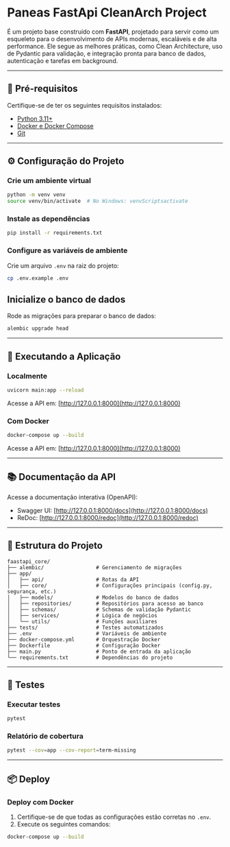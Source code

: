 # Paneas FastApi CleanArch Project

É um projeto base construído com **FastAPI**, projetado para servir como um esqueleto para o desenvolvimento de APIs modernas, escaláveis e de alta performance. Ele segue as melhores práticas, como Clean Architecture, uso de Pydantic para validação, e integração pronta para banco de dados, autenticação e tarefas em background.

---

## 🚀 Pré-requisitos

Certifique-se de ter os seguintes requisitos instalados:

- [Python 3.11+](https://www.python.org/downloads/)
- [Docker e Docker Compose](https://www.docker.com/)
- [Git](https://git-scm.com/)

---

## ⚙️ Configuração do Projeto

### Crie um ambiente virtual

```bash
python -m venv venv
source venv/bin/activate  # No Windows: venvScriptsactivate
```

### Instale as dependências

```bash
pip install -r requirements.txt
```

### Configure as variáveis de ambiente

Crie um arquivo `.env` na raiz do projeto:

```bash
cp .env.example .env
```

## Inicialize o banco de dados

Rode as migrações para preparar o banco de dados:

```bash
alembic upgrade head
```

---

## 🏃 Executando a Aplicação

### Localmente

```bash
uvicorn main:app --reload
```

Acesse a API em: [http://127.0.0.1:8000](http://127.0.0.1:8000)

### Com Docker

```bash
docker-compose up --build
```

Acesse a API em: [http://127.0.0.1:8000](http://127.0.0.1:8000)

---

## 📚 Documentação da API

Acesse a documentação interativa (OpenAPI):

- Swagger UI: [http://127.0.0.1:8000/docs](http://127.0.0.1:8000/docs)
- ReDoc: [http://127.0.0.1:8000/redoc](http://127.0.0.1:8000/redoc)

---

## 📂 Estrutura do Projeto

```plaintext
faastapi_core/
├── alembic/                 # Gerenciamento de migrações
├── app/
│   ├── api/                 # Rotas da API
│   ├── core/                # Configurações principais (config.py, segurança, etc.)
│   ├── models/              # Modelos do banco de dados
│   ├── repositories/        # Repositórios para acesso ao banco
│   ├── schemas/             # Schemas de validação Pydantic
│   ├── services/            # Lógica de negócios
│   └── utils/               # Funções auxiliares
├── tests/                   # Testes automatizados
├── .env                     # Variáveis de ambiente
├── docker-compose.yml       # Orquestração Docker
├── Dockerfile               # Configuração Docker
├── main.py                  # Ponto de entrada da aplicação
└── requirements.txt         # Dependências do projeto
```

---

## 🧪 Testes

### Executar testes

```bash
pytest
```

### Relatório de cobertura

```bash
pytest --cov=app --cov-report=term-missing
```

---

## 📦 Deploy

### Deploy com Docker

1. Certifique-se de que todas as configurações estão corretas no `.env`.
2. Execute os seguintes comandos:

```bash
docker-compose up --build
```

